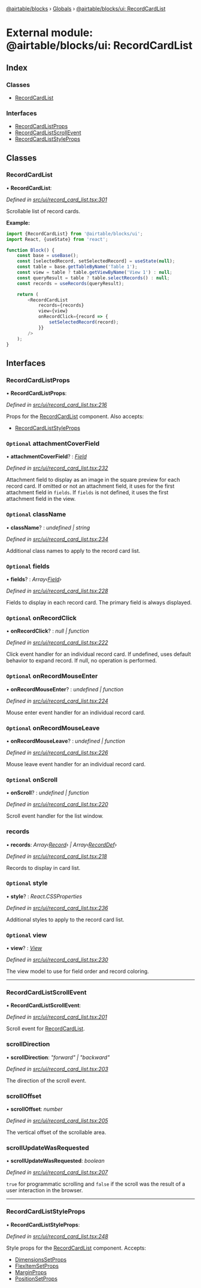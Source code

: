 [@airtable/blocks](../README.md) › [Globals](../globals.md) ›
[@airtable/blocks/ui: RecordCardList](_airtable_blocks_ui__recordcardlist.md)

# External module: @airtable/blocks/ui: RecordCardList

## Index

### Classes

-   [RecordCardList](_airtable_blocks_ui__recordcardlist.md#recordcardlist)

### Interfaces

-   [RecordCardListProps](_airtable_blocks_ui__recordcardlist.md#recordcardlistprops)
-   [RecordCardListScrollEvent](_airtable_blocks_ui__recordcardlist.md#recordcardlistscrollevent)
-   [RecordCardListStyleProps](_airtable_blocks_ui__recordcardlist.md#recordcardliststyleprops)

## Classes

### RecordCardList

• **RecordCardList**:

_Defined in
[src/ui/record_card_list.tsx:301](https://github.com/airtable/blocks/blob/@airtable/blocks@0.0.35/packages/sdk/src/ui/record_card_list.tsx#L301)_

Scrollable list of record cards.

**Example:**

```js
import {RecordCardList} from '@airtable/blocks/ui';
import React, {useState} from 'react';

function Block() {
    const base = useBase();
    const [selectedRecord, setSelectedRecord] = useState(null);
    const table = base.getTableByName('Table 1');
    const view = table ? table.getViewByName('View 1') : null;
    const queryResult = table ? table.selectRecords() : null;
    const records = useRecords(queryResult);

    return (
        <RecordCardList
            records={records}
            view={view}
            onRecordClick={record => {
                setSelectedRecord(record);
            }}
        />
    );
}
```

## Interfaces

### RecordCardListProps

• **RecordCardListProps**:

_Defined in
[src/ui/record_card_list.tsx:216](https://github.com/airtable/blocks/blob/@airtable/blocks@0.0.35/packages/sdk/src/ui/record_card_list.tsx#L216)_

Props for the [RecordCardList](_airtable_blocks_ui__recordcardlist.md#recordcardlist) component.
Also accepts:

-   [RecordCardListStyleProps](_airtable_blocks_ui__recordcardlist.md#recordcardliststyleprops)

### `Optional` attachmentCoverField

• **attachmentCoverField**? : _[Field](_airtable_blocks_models__field.md#field)_

_Defined in
[src/ui/record_card_list.tsx:232](https://github.com/airtable/blocks/blob/@airtable/blocks@0.0.35/packages/sdk/src/ui/record_card_list.tsx#L232)_

Attachment field to display as an image in the square preview for each record card. If omitted or
not an attachment field, it uses for the first attachment field in `fields`. If `fields` is not
defined, it uses the first attachment field in the view.

### `Optional` className

• **className**? : _undefined | string_

_Defined in
[src/ui/record_card_list.tsx:234](https://github.com/airtable/blocks/blob/@airtable/blocks@0.0.35/packages/sdk/src/ui/record_card_list.tsx#L234)_

Additional class names to apply to the record card list.

### `Optional` fields

• **fields**? : _Array‹[Field](_airtable_blocks_models__field.md#field)›_

_Defined in
[src/ui/record_card_list.tsx:228](https://github.com/airtable/blocks/blob/@airtable/blocks@0.0.35/packages/sdk/src/ui/record_card_list.tsx#L228)_

Fields to display in each record card. The primary field is always displayed.

### `Optional` onRecordClick

• **onRecordClick**? : _null | function_

_Defined in
[src/ui/record_card_list.tsx:222](https://github.com/airtable/blocks/blob/@airtable/blocks@0.0.35/packages/sdk/src/ui/record_card_list.tsx#L222)_

Click event handler for an individual record card. If undefined, uses default behavior to expand
record. If null, no operation is performed.

### `Optional` onRecordMouseEnter

• **onRecordMouseEnter**? : _undefined | function_

_Defined in
[src/ui/record_card_list.tsx:224](https://github.com/airtable/blocks/blob/@airtable/blocks@0.0.35/packages/sdk/src/ui/record_card_list.tsx#L224)_

Mouse enter event handler for an individual record card.

### `Optional` onRecordMouseLeave

• **onRecordMouseLeave**? : _undefined | function_

_Defined in
[src/ui/record_card_list.tsx:226](https://github.com/airtable/blocks/blob/@airtable/blocks@0.0.35/packages/sdk/src/ui/record_card_list.tsx#L226)_

Mouse leave event handler for an individual record card.

### `Optional` onScroll

• **onScroll**? : _undefined | function_

_Defined in
[src/ui/record_card_list.tsx:220](https://github.com/airtable/blocks/blob/@airtable/blocks@0.0.35/packages/sdk/src/ui/record_card_list.tsx#L220)_

Scroll event handler for the list window.

### records

• **records**: _Array‹[Record](_airtable_blocks_models__record.md#record)› |
Array‹[RecordDef](_airtable_blocks_models__record.md#recorddef)›_

_Defined in
[src/ui/record_card_list.tsx:218](https://github.com/airtable/blocks/blob/@airtable/blocks@0.0.35/packages/sdk/src/ui/record_card_list.tsx#L218)_

Records to display in card list.

### `Optional` style

• **style**? : _React.CSSProperties_

_Defined in
[src/ui/record_card_list.tsx:236](https://github.com/airtable/blocks/blob/@airtable/blocks@0.0.35/packages/sdk/src/ui/record_card_list.tsx#L236)_

Additional styles to apply to the record card list.

### `Optional` view

• **view**? : _[View](_airtable_blocks_models__view.md#view)_

_Defined in
[src/ui/record_card_list.tsx:230](https://github.com/airtable/blocks/blob/@airtable/blocks@0.0.35/packages/sdk/src/ui/record_card_list.tsx#L230)_

The view model to use for field order and record coloring.

---

### RecordCardListScrollEvent

• **RecordCardListScrollEvent**:

_Defined in
[src/ui/record_card_list.tsx:201](https://github.com/airtable/blocks/blob/@airtable/blocks@0.0.35/packages/sdk/src/ui/record_card_list.tsx#L201)_

Scroll event for [RecordCardList](_airtable_blocks_ui__recordcardlist.md#recordcardlist).

### scrollDirection

• **scrollDirection**: _"forward" | "backward"_

_Defined in
[src/ui/record_card_list.tsx:203](https://github.com/airtable/blocks/blob/@airtable/blocks@0.0.35/packages/sdk/src/ui/record_card_list.tsx#L203)_

The direction of the scroll event.

### scrollOffset

• **scrollOffset**: _number_

_Defined in
[src/ui/record_card_list.tsx:205](https://github.com/airtable/blocks/blob/@airtable/blocks@0.0.35/packages/sdk/src/ui/record_card_list.tsx#L205)_

The vertical offset of the scrollable area.

### scrollUpdateWasRequested

• **scrollUpdateWasRequested**: _boolean_

_Defined in
[src/ui/record_card_list.tsx:207](https://github.com/airtable/blocks/blob/@airtable/blocks@0.0.35/packages/sdk/src/ui/record_card_list.tsx#L207)_

`true` for programmatic scrolling and `false` if the scroll was the result of a user interaction in
the browser.

---

### RecordCardListStyleProps

• **RecordCardListStyleProps**:

_Defined in
[src/ui/record_card_list.tsx:248](https://github.com/airtable/blocks/blob/@airtable/blocks@0.0.35/packages/sdk/src/ui/record_card_list.tsx#L248)_

Style props for the [RecordCardList](_airtable_blocks_ui__recordcardlist.md#recordcardlist)
component. Accepts:

-   [DimensionsSetProps](_airtable_blocks_ui_system__dimensions.md#dimensionssetprops)
-   [FlexItemSetProps](_airtable_blocks_ui_system__flex_item.md#flexitemsetprops)
-   [MarginProps](_airtable_blocks_ui_system__spacing.md#marginprops)
-   [PositionSetProps](_airtable_blocks_ui_system__position.md#positionsetprops)
